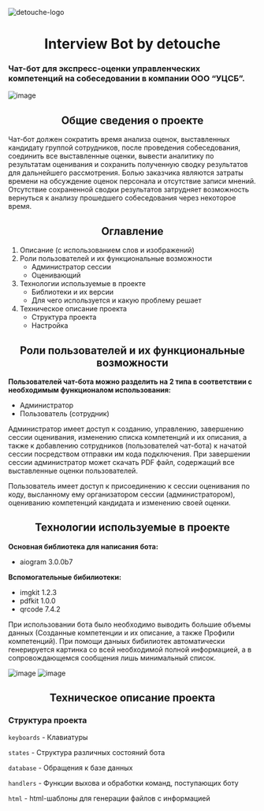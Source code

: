 ![detouche-logo](https://github.com/detouche/detouche-ussc-bot/assets/91479557/607fb8a7-22d3-4166-88ac-a0c477282f6a)


<h1 align="center">Interview Bot by detouche</h1>

### Чат-бот для экспресс-оценки управленческих компетенций на собеседовании в компании ООО “УЦСБ”. ###

![image](https://github.com/detouche/detouche-ussc-bot/assets/91479557/ff6bac98-a751-4d53-8871-e6335a7329fa)



<h2 align="center">Общие сведения о проекте</h2>


Чат-бот должен сократить время анализа оценок, выставленных кандидату группой сотрудников, 
после проведения собеседования, соединить все выставленные оценки, вывести аналитику по результатам оценивания и сохранить полученную сводку результатов для дальнейшего рассмотрения. Болью заказчика являются затраты времени на обсуждение оценок персонала и отсутствие записи мнений. Отсутствие сохраненной сводки результатов затрудняет возможность вернуться к анализу прошедшего собеседования через некоторое время. 



<h2 align="center">Оглавление</h2>


1. Описание (с использованием слов и изображений)
2. Роли пользователей и их  функциональные возможности
	- Администратор сессии
	- Оценивающий
3. Технологии используемые в проекте
	- Библиотеки и их версии
	- Для чего используется и какую проблему решает
4. Техническое описание проекта
	- Структура проекта
	- Настройка

	


<h2 align="center">Роли пользователей и их функциональные возможности</h2>



**Пользователей чат-бота можно разделить на 2 типа в соответствии с необходимым функционалом использования:**
- Администратор
- Пользователь (сотрудник)

Администратор имеет доступ к созданию, управлению, завершению сессии оценивания, изменению списка компетенций и их описания, а также к добавлению сотрудников (пользователей чат-бота) к начатой сессии посредством отправки им кода подключения. При завершении сессии администратор может скачать PDF файл, содержащий все выставленные оценки пользователей.

Пользователь имеет доступ к присоединению к сессии оценивания по коду, высланному ему организатором сессии (администратором), оцениванию компетенций кандидата и изменению своей оценки.


<h2 align="center">Технологии используемые в проекте</h2>



**Основная библиотека для написания бота:**
- aiogram 3.0.0b7



**Вспомогательные бибилиотеки:**
- imgkit 1.2.3
- pdfkit 1.0.0
- qrcode 7.4.2

При использовании бота было необходимо выводить большие объемы данных (Созданные компетенции и их описание, а также Профили компетенций). При помощи даныых бибилиотек автоматически генерируется картинка со всей необходимой полной информацией, а в сопровождающемся сообщения лишь минимальный список.

![image](https://github.com/detouche/detouche-ussc-bot/assets/91479557/acf00e6f-74c6-4d27-85fb-be0a18a3012a)
![image](https://github.com/detouche/detouche-ussc-bot/assets/91479557/3ce816d7-7986-4e37-b613-bfea39867735)



<h2 align="center">Техническое описание проекта</h2>

### Структура проекта ###

`keyboards` - Клавиатуры

`states` - Структура различных состояний бота

`database` - Обращения к базе данных

`handlers` - Функции выхова и обработки команд, поступающих боту

`html` - html-шаблоны для генерации файлов с информацией
